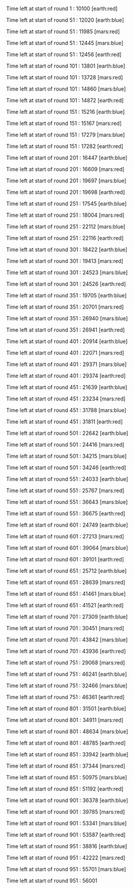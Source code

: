 
Time left at start of round 1 : 10100
[earth:red] 

Time left at start of round 51 : 12020
[earth:blue] 

Time left at start of round 51 : 11985
[mars:red] 

Time left at start of round 51 : 12445
[mars:blue] 

Time left at start of round 51 : 12456
[earth:red] 

Time left at start of round 101 : 13801
[earth:blue] 

Time left at start of round 101 : 13728
[mars:red] 

Time left at start of round 101 : 14860
[mars:blue] 

Time left at start of round 101 : 14872
[earth:red] 

Time left at start of round 151 : 15216
[earth:blue] 

Time left at start of round 151 : 15167
[mars:red] 

Time left at start of round 151 : 17279
[mars:blue] 

Time left at start of round 151 : 17282
[earth:red] 

Time left at start of round 201 : 16447
[earth:blue] 

Time left at start of round 201 : 16609
[mars:red] 

Time left at start of round 201 : 19697
[mars:blue] 

Time left at start of round 201 : 19698
[earth:red] 

Time left at start of round 251 : 17545
[earth:blue] 

Time left at start of round 251 : 18004
[mars:red] 

Time left at start of round 251 : 22112
[mars:blue] 

Time left at start of round 251 : 22116
[earth:red] 

Time left at start of round 301 : 18422
[earth:blue] 

Time left at start of round 301 : 19413
[mars:red] 

Time left at start of round 301 : 24523
[mars:blue] 

Time left at start of round 301 : 24526
[earth:red] 

Time left at start of round 351 : 19705
[earth:blue] 

Time left at start of round 351 : 20701
[mars:red] 

Time left at start of round 351 : 26940
[mars:blue] 

Time left at start of round 351 : 26941
[earth:red] 

Time left at start of round 401 : 20914
[earth:blue] 

Time left at start of round 401 : 22071
[mars:red] 

Time left at start of round 401 : 29371
[mars:blue] 

Time left at start of round 401 : 29374
[earth:red] 

Time left at start of round 451 : 21639
[earth:blue] 

Time left at start of round 451 : 23234
[mars:red] 

Time left at start of round 451 : 31788
[mars:blue] 

Time left at start of round 451 : 31811
[earth:red] 

Time left at start of round 501 : 22642
[earth:blue] 

Time left at start of round 501 : 24416
[mars:red] 

Time left at start of round 501 : 34215
[mars:blue] 

Time left at start of round 501 : 34246
[earth:red] 

Time left at start of round 551 : 24033
[earth:blue] 

Time left at start of round 551 : 25767
[mars:red] 

Time left at start of round 551 : 36643
[mars:blue] 

Time left at start of round 551 : 36675
[earth:red] 

Time left at start of round 601 : 24749
[earth:blue] 

Time left at start of round 601 : 27213
[mars:red] 

Time left at start of round 601 : 39064
[mars:blue] 

Time left at start of round 601 : 39101
[earth:red] 

Time left at start of round 651 : 25712
[earth:blue] 

Time left at start of round 651 : 28639
[mars:red] 

Time left at start of round 651 : 41461
[mars:blue] 

Time left at start of round 651 : 41521
[earth:red] 

Time left at start of round 701 : 27309
[earth:blue] 

Time left at start of round 701 : 30451
[mars:red] 

Time left at start of round 701 : 43842
[mars:blue] 

Time left at start of round 701 : 43936
[earth:red] 

Time left at start of round 751 : 29068
[mars:red] 

Time left at start of round 751 : 46241
[earth:blue] 

Time left at start of round 751 : 32466
[mars:blue] 

Time left at start of round 751 : 46361
[earth:red] 

Time left at start of round 801 : 31501
[earth:blue] 

Time left at start of round 801 : 34911
[mars:red] 

Time left at start of round 801 : 48634
[mars:blue] 

Time left at start of round 801 : 48785
[earth:red] 

Time left at start of round 851 : 33942
[earth:blue] 

Time left at start of round 851 : 37344
[mars:red] 

Time left at start of round 851 : 50975
[mars:blue] 

Time left at start of round 851 : 51192
[earth:red] 

Time left at start of round 901 : 36378
[earth:blue] 

Time left at start of round 901 : 39785
[mars:red] 

Time left at start of round 901 : 53341
[mars:blue] 

Time left at start of round 901 : 53587
[earth:red] 

Time left at start of round 951 : 38816
[earth:blue] 

Time left at start of round 951 : 42222
[mars:red] 

Time left at start of round 951 : 55701
[mars:blue] 

Time left at start of round 951 : 56001